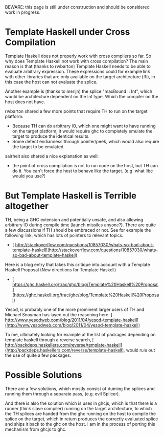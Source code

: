 
BEWARE: this page is still under construction and should be considered work in progress.

# Template Haskell under Cross Compilation


Template Haskell does not properly work with cross compilers so far.  So why does Template Haskell not work with cross compilation?  The
main reason is that (thanks to rwbarton) Template Haskell needs to be able to evaluate arbitrary expression.  These expressions could for
example link with other libraries that are only available on the target architecture (ffi), in this case the host can not evaluate the splice.


Another example is (thanks to merijn) the splice "maxBound :: Int", which would be architecture dependent on the Int type. Which the compiler
on the host does not have.


rwbarton shared a few more points that require TH to run on the target platform:

- Because TH can do arbitrary IO, which one might want to have running on the target platform, it would require ghc to completely emulate the target to produce the identical results.
- Some detect endianness through pointer/peek, which would also require the target to be emulated.


sairheit also shared a nice explanation as well: 

- the point of cross compilation is not to run code on the host, but TH can do it. You can't force the host to behave like the target. (e.g. what libc would you use?)

# But Template Haskell is Terrible altogether


TH, being a GHC extension and potentially unsafe, and also allowing arbitrary IO during compile time (launch missiles anyone?). There are quite a few discussions if TH should be embraced or not.
See for example the following link, which has lots of pointers to relevant topics.

- [ http://stackoverflow.com/questions/10857030/whats-so-bad-about-template-haskell](http://stackoverflow.com/questions/10857030/whats-so-bad-about-template-haskell)


Here is a blog entry that takes this critique into account with a Template Haskell Proposal (New directions for Template Haskell)

- [ https://ghc.haskell.org/trac/ghc/blog/Template%20Haskell%20Proposal](https://ghc.haskell.org/trac/ghc/blog/Template%20Haskell%20Proposal)


Yesod, is probably one of the more prominent larger users of TH and Michael Snoyman has layed out the reasoning here: [ http://www.yesodweb.com/blog/2011/04/yesod-template-haskell](http://www.yesodweb.com/blog/2011/04/yesod-template-haskell)


To me, ultimately looking for example at the list of packages depending on template haskell through a reverse search, [ http://packdeps.haskellers.com/reverse/template-haskell](http://packdeps.haskellers.com/reverse/template-haskell), would rule out the use of quite a few packages. 

# Possible Solutions


There are a few solutions, which mostly consist of duming the splices and running them through a separate pass, (e.g. evil Splicer).


And there is also the solution which is uses in ghcjs, which is that there is a runner (think slave compiler) running on the target architecture,
to which the TH splices are handed from the ghc running on the host to compile the splice on the target, which in return produces the
correctly evaluated splice and ships it back to the ghc on the host. I am in the process of porting this mechanism from ghcjs to
ghc.
